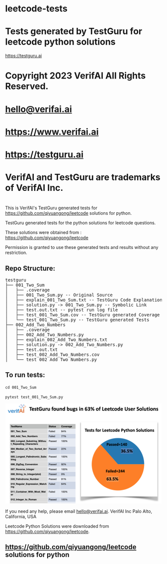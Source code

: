 # leetcode-tests
# Tests generated by TestGuru for leetcode python solutions

https://testguru.ai
# 
# Copyright 2023 VerifAI All Rights Reserved.
# hello@verifai.ai
# https://www.verifai.ai
# https://testguru.ai
# VerifAI and TestGuru are trademarks of VerifAI Inc.
# 

This is VerifAI's TestGuru generated tests for https://github.com/qiyuangong/leetcode solutions for python.

TestGuru generated tests for the python solutions for leetcode questions.

These solutions were obtained from :  https://github.com/qiyuangong/leetcode

Permission is granted to use these generated tests and results without any restriction.

Repo Structure:
---------------


<pre>
testguru
├── 001_Two_Sum
│   ├── .coverage
│   ├── 001_Two_Sum.py -- Original Source
│   ├── explain_001_Two_Sum.txt -- TestGuru Code Explanation
│   ├── solution.py -> 001_Two_Sum.py -- Symbolic Link
│   ├── test.out.txt -- pytest run log file
│   ├── test_001_Two_Sum.cov -- TestGuru generated Coverage Report
│   └── test_001_Two_Sum.py -- TestGuru generated Tests
├── 002_Add_Two_Numbers
│   ├── .coverage
│   ├── 002_Add_Two_Numbers.py
│   ├── explain_002_Add_Two_Numbers.txt
│   ├── solution.py -> 002_Add_Two_Numbers.py
│   ├── test.out.txt
│   ├── test_002_Add_Two_Numbers.cov
│   └── test_002_Add_Two_Numbers.py
</pre>


To run tests:
-------------

`cd 001_Two_Sum`

`pytest test_001_Two_Sum.py`


![testguru](leetcode-testguru-1.png)



If you need any help, please email hello@verifai.ai.
VerifAI Inc 
Palo Alto, California, USA





Leetcode Python Solutions were downloaded from https://github.com/qiyuangong/leetcode.

https://github.com/qiyuangong/leetcode solutions for python
----------------------------------------------------------------


